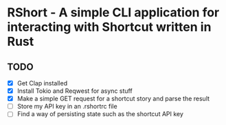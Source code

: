 # RShort - A simple CLI application for interacting with Shortcut written in Rust

## TODO
- [x] Get Clap installed
- [x] Install Tokio and Reqwest for async stuff 
- [x] Make a simple GET request for a shortcut story and parse the result
- [ ] Store my API key in an .rshortrc file
- [ ] Find a way of persisting state such as the shortcut API key 
